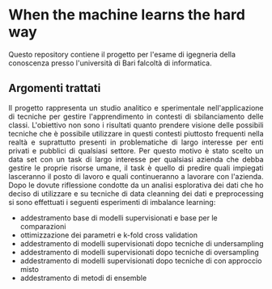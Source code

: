 # When the machine learns the hard way
Questo repository contiene il progetto per l'esame di igegneria della conoscenza presso l'università di Bari falcoltà di informatica.

## Argomenti trattati
<p align="justify">Il progetto rappresenta un studio analitico e sperimentale nell'applicazione di tecniche per gestire l'apprendimento in contesti di sbilanciamento delle classi. L'obiettivo non sono i risultati quanto prendere visione delle possibili tecniche che è possibile utilizzare in questi contesti piuttosto frequenti nella realtà e suprattutto presenti in problematiche di largo interesse per enti privati e pubblici di qualsiasi settore. Per questo motivo è stato scelto un data set con un task di largo interesse per qualsiasi azienda che debba gestire le proprie risorse umane, il task è quello di predire quali impiegati lasceranno il posto di lavoro e quali continueranno a lavorare con l'azienda. Dopo le dovute riflessione condotte da un analisi esplorativa dei dati che ho deciso di utilizzare e su tecniche di data cleanning dei dati e preprocessing si sono effettuati i seguenti esperimenti di imbalance learning: 
</p>

- addestramento base di modelli supervisionati e base per le comparazioni
- ottimizzazione dei parametri e k-fold cross validation
- addestramento di modelli supervisionati dopo tecniche di undersampling
- addestramento di modelli supervisionati dopo tecniche di oversampling
- addestramento di modelli supervisionati dopo tecniche di con approccio misto
- addestramento di metodi di ensemble

